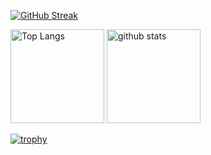 [![GitHub Streak](http://github-readme-streak-stats.herokuapp.com?user=ymsk-sky&date_format=%5BY%20%5DM%20j&type=png&theme=tokyonight)](https://git.io/streak-stats)

<p align="left"> 
  <img alt="Top Langs" height="150px" src="https://github-readme-stats.vercel.app/api/top-langs/?username=ymsk-sky&layout=compact&show_icons=true&theme=tokyonight" />
  <img alt="github stats" height="150px" src="https://github-readme-stats.vercel.app/api?username=ymsk-sky&theme=tokyonight&show_icons=ture" />
</p>

[![trophy](https://github-profile-trophy.vercel.app/?username=ymsk-sky&theme=tokyonight)](https://github.com/ymsk-sky/github-profile-trophy)
